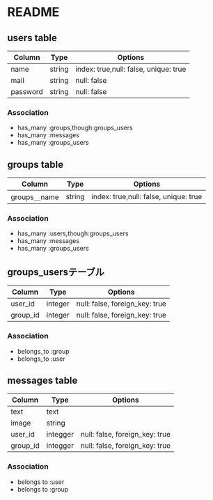# README

## users table
|Column|Type|Options|
|------|----|-------|
|name|string|index: true,null: false, unique: true|
|mail|string|null: false|
|password|string|null: false|

### Association
- has_many :groups,though:groups_users
- has_many :messages
- has_many :groups_users



## groups table
|Column|Type|Options|
|------|----|-------|
|groups＿name|string|index: true,null: false, unique: true|

### Association
- has_many :users,though:groups_users
- has_many :messages
- has_many :groups_users



## groups_usersテーブル

|Column|Type|Options|
|------|----|-------|
|user_id|integer|null: false, foreign_key: true|
|group_id|integer|null: false, foreign_key: true|

### Association
- belongs_to :group
- belongs_to :user



## messages table
|Column|Type|Options|
|------|----|-------|
|text|text|
|image|string|
|user_id|integger|null: false, foreign_key: true|
|group_id|integger|null: false, foreign_key: true|

### Association
- belongs to :user
- belongs to :group

